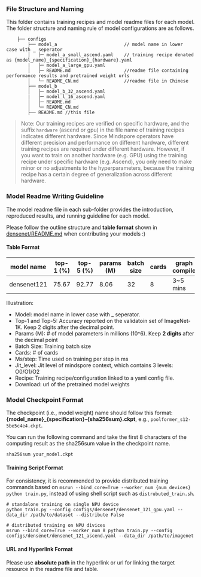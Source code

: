 ### File Structure and Naming
This folder contains training recipes and model readme files for each model. The folder structure and naming rule of model configurations are as follows.


```
    ├── configs
        ├── model_a                         // model name in lower case with _ seperator
        │   ├─ model_a_small_ascend.yaml    // training recipe denated as {model_name}_{specification}_{hardware}.yaml
        |   ├─ model_a_large_gpu.yaml
        │   ├─ README.md                    //readme file containing performance results and pretrained weight urls
        │   └─ README_CN.md                 //readme file in Chinese
        ├── model_b
        │   ├─ model_b_32_ascend.yaml
        |   ├─ model_l_16_ascend.yaml
        │   ├─ README.md
        │   └─ README_CN.md
        ├── README.md //this file
```

> Note: Our training recipes are verified on specific hardware, and the suffix `hardware` (ascend or gpu) in the
> file name of training recipes indicates different hardware. Since Mindspore operators have different precision and
> performance on different hardware, different training recipes are required under different hardware. However, if you
> want to train on another hardware (e.g. GPU) using the training recipe under specific hardware (e.g. Ascend), you only
> need to make minor or no adjustments to the hyperparameters, because the training recipe has a certain degree of
> generalization across different hardware.

### Model Readme Writing Guideline
The model readme file in each sub-folder provides the introduction, reproduced results, and running guideline for each model.

Please follow the outline structure and **table format** shown in [densenet/README.md](https://github.com/mindspore-lab/mindcv/blob/main/configs/densenet/README.md) when contributing your models :)

#### Table Format

<div align="center">


| model name  | top-1 (%) | top-5 (%) | params (M) | batch size | cards | graph compile | ms/step | jit_level | recipe                                                                                              | download                                                                                                  |
| ----------- | --------- | --------- | ---------- | ---------- | ----- | ------------- | ------- | --------- | --------------------------------------------------------------------------------------------------- | --------------------------------------------------------------------------------------------------------- |
| densenet121 | 75.67     | 92.77     | 8.06       | 32         | 8     | 3~5 mins      | 47,34   | O2        | [yaml](https://github.com/mindspore-lab/mindcv/blob/main/configs/densenet/densenet_121_ascend.yaml) | [weights](https://download-mindspore.osinfra.cn/toolkits/mindcv/densenet/densenet121-bf4ab27f-910v2.ckpt) |

</div>

Illustration:
- Model: model name in lower case with _ seperator.
- Top-1 and Top-5: Accuracy reported on the validatoin set of ImageNet-1K. Keep 2 digits after the decimal point.
- Params (M): # of model parameters in millions (10^6). Keep **2 digits** after the decimal point
- Batch Size: Training batch size
- Cards: # of cards
- Ms/step: Time used on training per step in ms
- Jit_level: Jit level of mindspore context, which contains 3 levels: O0/O1/O2
- Recipe: Training recipe/configuration linked to a yaml config file.
- Download: url of the pretrained model weights

### Model Checkpoint Format
 The checkpoint (i.e., model weight) name should follow this format:  **{model_name}_{specification}-{sha256sum}.ckpt**, e.g., `poolformer_s12-5be5c4e4.ckpt`.

 You can run the following command and take the first 8 characters of the computing result as the sha256sum value in the checkpoint name.

 ```shell
 sha256sum your_model.ckpt
 ```


#### Training Script Format

For consistency, it is recommended to provide distributed training commands based on `msrun --bind_core=True --worker_num {num_devices} python train.py`, instead of using shell script such as `distrubuted_train.sh`.

  ```shell
  # standalone training on single NPU device
  python train.py --config configs/densenet/densenet_121_gpu.yaml --data_dir /path/to/dataset --distribute False

  # distributed training on NPU divices
  msrun --bind_core=True --worker_num 8 python train.py --config configs/densenet/densenet_121_ascend.yaml --data_dir /path/to/imagenet

  ```

#### URL and Hyperlink Format
Please use **absolute path** in the hyperlink or url for linking the target resource in the readme file and table.
